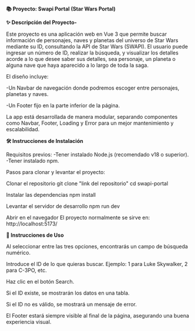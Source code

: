 **📚 Proyecto: Swapi Portal (Star Wars Portal)**

**✨ Descripción del Proyecto-**

Este proyecto es una aplicación web en Vue 3 que permite buscar información de personajes, naves y planetas del universo de Star Wars mediante su ID, consultando la API de Star Wars (SWAPI). El usuario puede ingresar un número de ID, realizar la búsqueda, y visualizar los detalles acorde a lo que desee saber sus detalles, sea personaje, un planeta o alguna nave que haya aparecido a lo largo de toda la saga.

El diseño incluye:

-Un Navbar de navegación donde podremos escoger entre personajes, planetas y naves.

-Un Footer fijo en la parte inferior de la página.

La app está desarrollada de manera modular, separando componentes como Navbar, Footer, Loading y Error para un mejor mantenimiento y escalabilidad.

**🛠️ Instrucciones de Instalación**

Requisitos previos: -Tener instalado Node.js (recomendado v18 o superior). -Tener instalado npm.

Pasos para clonar y levantar el proyecto:

Clonar el repositorio git clone "link del repositorio" cd swapi-portal

Instalar las dependencias npm install

Levantar el servidor de desarrollo npm run dev

Abrir en el navegador El proyecto normalmente se sirve en: http://localhost:5173/

**🧩 Instrucciones de Uso**

Al seleccionar entre las tres opciones, encontrarás un campo de búsqueda numérico.

Introduce el ID de lo que quieras buscar. Ejemplo: 1 para Luke Skywalker, 2 para C-3PO, etc.

Haz clic en el botón Search.

Si el ID existe, se mostrarán los datos en una tabla.

Si el ID no es válido, se mostrará un mensaje de error.

El Footer estará siempre visible al final de la página, asegurando una buena experiencia visual.

